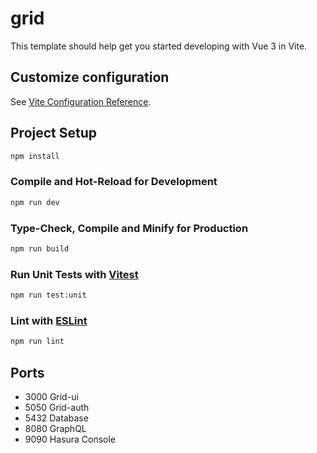 # grid

This template should help get you started developing with Vue 3 in Vite.


## Customize configuration

See [Vite Configuration Reference](https://vitejs.dev/config/).

## Project Setup

```sh
npm install
```

### Compile and Hot-Reload for Development

```sh
npm run dev
```

### Type-Check, Compile and Minify for Production

```sh
npm run build
```

### Run Unit Tests with [Vitest](https://vitest.dev/)

```sh
npm run test:unit
```

### Lint with [ESLint](https://eslint.org/)

```sh
npm run lint
```

## Ports

- 3000 Grid-ui
- 5050 Grid-auth
- 5432 Database
- 8080 GraphQL
- 9090 Hasura Console
